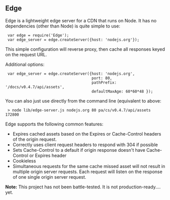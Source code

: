 ## Edge ##

Edge is a lightweight edge server for a CDN that runs on Node. It has no dependencies (other than Node) is quite simple to use:

     var edge = require('Edge');
     var edge_server = edge.createServer({host: 'nodejs.org'});


This simple configuration will reverse proxy, then cache all responses
keyed on the request URL.


Additional options:

     var edge_server = edge.createServer({host: 'nodejs.org', 
                                          port: 80,
                                          pathPrefix: '/docs/v0.4.7/api/assets',
                                          defaultMaxAge: 60*60*48 });


You can also just use directly from the command line (equivalent to
above:

     > node lib/edge-server.js nodejs.org 80 pa/cs/v0.4.7/api/assets 172800


Edge supports the following common features:

* Expires cached assets based on the Expires or Cache-Control headers of the origin request.
* Correctly uses client request headers to respond with 304 if possible
* Sets Cache-Control to a default if origin response doesn't have
  Cache-Control or Expires header
* Cookieless
* Simultaneous requests for the same cache missed asset will not result in multiple origin server requests. Each request will listen on the response of one single origin server request.

__Note:__ This project has not been battle-tested. It is not production-ready.... yet.
